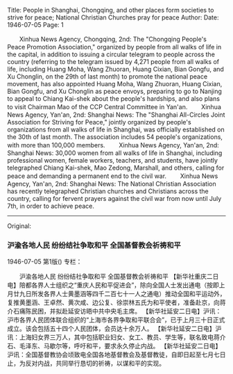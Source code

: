 Title: People in Shanghai, Chongqing, and other places form societies to strive for peace; National Christian Churches pray for peace
Author:
Date: 1946-07-05
Page: 1

　　Xinhua News Agency, Chongqing, 2nd: The "Chongqing People's Peace Promotion Association," organized by people from all walks of life in the capital, in addition to issuing a circular telegram to people across the country (referring to the telegram issued by 4,271 people from all walks of life, including Huang Moha, Wang Zhuoran, Huang Cixian, Bian Gongfu, and Xu Chonglin, on the 29th of last month) to promote the national peace movement, has also appointed Huang Moha, Wang Zhuoran, Huang Cixian, Bian Gongfu, and Xu Chonglin as peace envoys, preparing to go to Nanjing to appeal to Chiang Kai-shek about the people's hardships, and also plans to visit Chairman Mao of the CCP Central Committee in Yan'an.
　　Xinhua News Agency, Yan'an, 2nd: Shanghai News: The "Shanghai All-Circles Joint Association for Striving for Peace," jointly organized by people's organizations from all walks of life in Shanghai, was officially established on the 30th of last month. The association includes 54 people's organizations, with more than 100,000 members.
　　Xinhua News Agency, Yan'an, 2nd: Shanghai News: 30,000 women from all walks of life in Shanghai, including professional women, female workers, teachers, and students, have jointly telegraphed Chiang Kai-shek, Mao Zedong, Marshall, and others, calling for peace and demanding a permanent end to the civil war.
　　Xinhua News Agency, Yan'an, 2nd: Shanghai News: The National Christian Association has recently telegraphed Christian churches and Christians across the country, calling for fervent prayers against the civil war from now until July 7th, in order to achieve peace.



<hr /> 

Original: 


### 沪渝各地人民  纷纷结社争取和平  全国基督教会祈祷和平

1946-07-05
第1版()
专栏：

　　沪渝各地人民
    纷纷结社争取和平
    全国基督教会祈祷和平
    【新华社重庆二日电】陪都各界人士组织之“重庆人民和平促进会”，除向全国人士发出通电（按即上月廿九日所发各界人士黄墨涵等四千二百七十一人之通电）推动全国和平运动外，复推黄墨涵、王卓然、黄次咸、边公复、徐崇林五氏为和平使者，准备赴京，向蒋介石痛陈民困，并拟赴延安访晤中共中央毛主席。
    【新华社延安二日电】沪讯：沪市各界人民团体联合组织的“上海市各界争取和平联合会”，已于上月三十日正式成立。该会包括五十四个人民团体，会员达十余万人。
    【新华社延安二日电】沪讯：上海妇女界三万人，其中包括职业妇女、女工、教员、学生等，联名致电蒋介石、毛泽东、马歇尔等，呼吁和平，要求永久停止内战。
    【新华社延安二日电】沪讯：全国基督教协会顷致电全国各地基督教会及基督教徒，自即日起至七月七日止，为反对内战，共同举行恳切的祈祷，以谋和平的实现。
